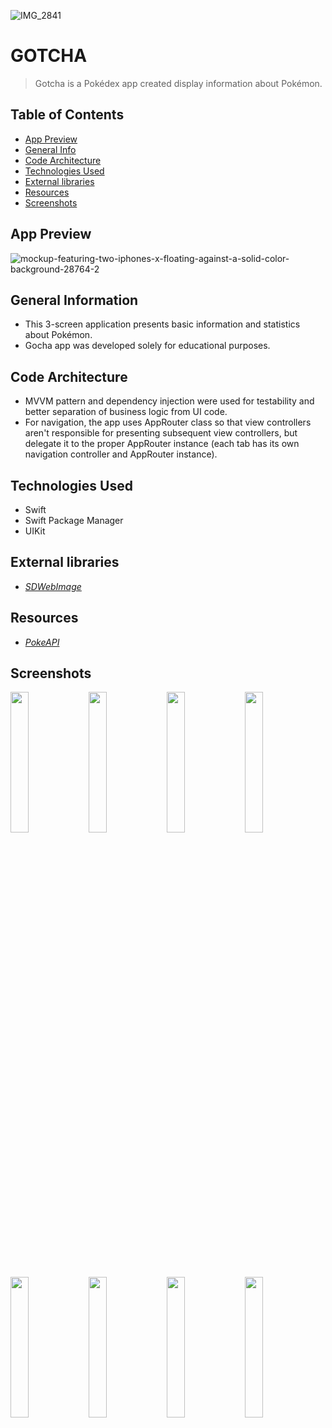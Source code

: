 ![IMG_2841](https://user-images.githubusercontent.com/104859883/212072094-7503a644-e738-47ec-8adb-1e5c4ab3ba53.JPG)
# GOTCHA
> Gotcha is a Pokédex app created display information about Pokémon.
## Table of Contents
* [App Preview](#app-preview)
* [General Info](#general-information)
* [Code Architecture](#code-architecture)
* [Technologies Used](#technologies-used)
* [External libraries](#external-libraries)
* [Resources](#resources)
* [Screenshots](#screenshots)
## App Preview
![mockup-featuring-two-iphones-x-floating-against-a-solid-color-background-28764-2](https://user-images.githubusercontent.com/104859883/212097347-66f473e3-1018-4f3b-b907-b4fd18819dec.png)
## General Information
- This 3-screen application presents basic information and statistics about Pokémon.
- Gocha app was developed solely for educational purposes.
## Code Architecture
- MVVM pattern and dependency injection were used for testability and better separation of business logic from UI code. 
- For navigation, the app uses AppRouter class so that view controllers aren't responsible for presenting subsequent view controllers, but delegate it to the proper AppRouter instance (each tab has its own navigation controller and AppRouter instance).
## Technologies Used
- Swift
- Swift Package Manager
- UIKit
## External libraries
- [_SDWebImage_](https://github.com/SDWebImage/SDWebImage)
## Resources
- [_PokeAPI_](https://pokeapi.co) 
## Screenshots
<img src="https://user-images.githubusercontent.com/104859883/212106891-77cacde9-ddb6-47fa-b584-21c0614fb2b1.gif" width=24% height=24%> <img src="https://user-images.githubusercontent.com/104859883/212148809-addad3df-a44a-488b-a625-661245b9cdb2.gif" width=24% height=24%> <img src="https://user-images.githubusercontent.com/104859883/212147330-fb03ab9a-976d-489e-95c0-65050a00f6c8.gif" width=24% height=24%> <img src="https://user-images.githubusercontent.com/104859883/212151257-882dbca2-6908-471a-b003-979637c64aa7.gif" width=24% height=24%>
<img src="https://user-images.githubusercontent.com/104859883/212155316-3c09a11c-d94a-4e37-bbd1-c30288357dcd.gif" width=24% height=24%> <img src="https://user-images.githubusercontent.com/104859883/212192612-c82c9993-d200-4300-8146-afcc57c65fe3.gif" width=24% height=24%> <img src="https://user-images.githubusercontent.com/104859883/212193315-40039cd0-5a25-45fe-94bd-bb2ad5373f83.gif" width=24% height=24%> <img src="https://user-images.githubusercontent.com/104859883/212194154-9038f9d1-0566-405f-bf47-ef97bee3dd9e.gif" width=24% height=24%> 
